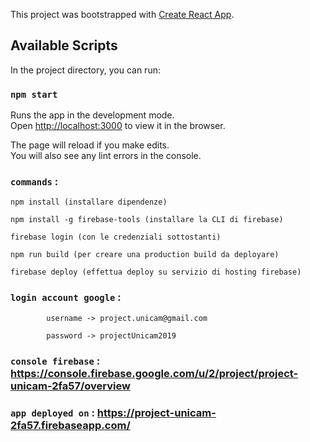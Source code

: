 This project was bootstrapped with [Create React App](https://github.com/facebook/create-react-app).

## Available Scripts

In the project directory, you can run:

### `npm start`

Runs the app in the development mode.<br>
Open [http://localhost:3000](http://localhost:3000) to view it in the browser.

The page will reload if you make edits.<br>
You will also see any lint errors in the console.


### `commands` :

	npm install (installare dipendenze)

	npm install -g firebase-tools (installare la CLI di firebase)

	firebase login (con le credenziali sottostanti)

	npm run build (per creare una production build da deployare)

	firebase deploy (effettua deploy su servizio di hosting firebase)




### `login account google` : 
			
			username -> project.unicam@gmail.com
			
			password -> projectUnicam2019
			
			
			

### `console firebase` : https://console.firebase.google.com/u/2/project/project-unicam-2fa57/overview

### `app deployed on` : https://project-unicam-2fa57.firebaseapp.com/
